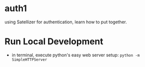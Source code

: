 # auth1
using Satellizer for authentication, learn how to put together.

# Run Local Development
-  in terminal, execute python's easy web server setup: `python -m SimpleHTTPServer`